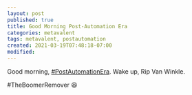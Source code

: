 ```yaml
---
layout: post
published: true
title: Good Morning Post-Automation Era
categories: metavalent
tags: metavalent, postautomation
created: 2021-03-19T07:48:18-07:00
modified: 
---
```


Good morning, [#PostAutomationEra](https://youtu.be/mcZGs9qHjzA). Wake up, Rip Van Winkle. 

#TheBoomerRemover :laughing: 